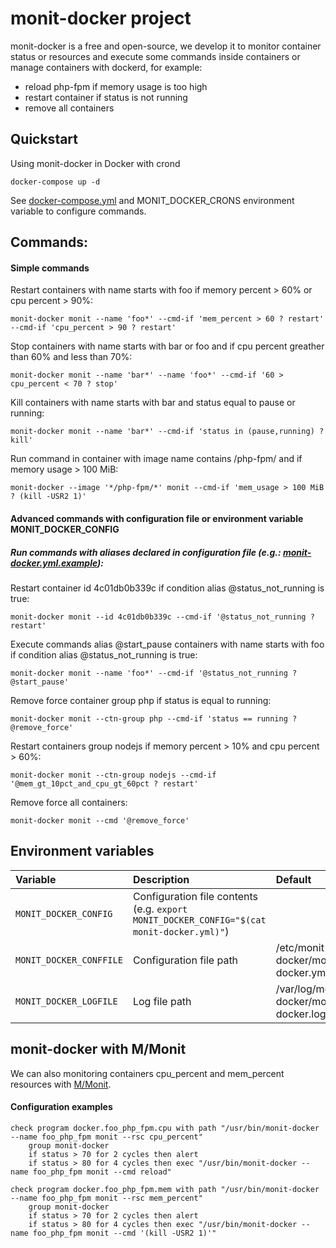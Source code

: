 # monit-docker project

monit-docker is a free and open-source, we develop it to monitor container status or resources
and execute some commands inside containers or manage containers with dockerd, for example:
 - reload php-fpm if memory usage is too high
 - restart container if status is not running
 - remove all containers

## Quickstart

Using monit-docker in Docker with crond

`docker-compose up -d`

See [docker-compose.yml](docker-compose.yml) and MONIT\_DOCKER\_CRONS environment variable to configure commands.

## Commands:

#### Simple commands

Restart containers with name starts with foo if memory percent > 60% or cpu percent > 90%:

`monit-docker monit --name 'foo*' --cmd-if 'mem_percent > 60 ? restart' --cmd-if 'cpu_percent > 90 ? restart'`

Stop containers with name starts with bar or foo and if cpu percent greather than 60% and less than 70%:

`monit-docker monit --name 'bar*' --name 'foo*' --cmd-if '60 > cpu_percent < 70 ? stop'`

Kill containers with name starts with bar and status equal to pause or running:

`monit-docker monit --name 'bar*' --cmd-if 'status in (pause,running) ? kill'`

Run command in container with image name contains /php-fpm/ and if memory usage > 100 MiB:

`monit-docker --image '*/php-fpm/*' monit --cmd-if 'mem_usage > 100 MiB ? (kill -USR2 1)'`

#### Advanced commands with configuration file or environment variable MONIT\_DOCKER\_CONFIG

##### Run commands with aliases declared in configuration file (e.g.: [monit-docker.yml.example](etc/monit-docker/monit-docker.yml.example)):

Restart container id 4c01db0b339c if condition alias @status\_not\_running is true:

`monit-docker monit --id 4c01db0b339c --cmd-if '@status_not_running ? restart'`

Execute commands alias @start\_pause containers with name starts with foo if condition alias @status\_not\_running is true:

`monit-docker monit --name 'foo*' --cmd-if '@status_not_running ? @start_pause'`

Remove force container group php if status is equal to running:

`monit-docker monit --ctn-group php --cmd-if 'status == running ? @remove_force'`

Restart containers group nodejs if memory percent > 10% and cpu percent > 60%:

`monit-docker monit --ctn-group nodejs --cmd-if '@mem_gt_10pct_and_cpu_gt_60pct ? restart'`

Remove force all containers:

`monit-docker monit --cmd '@remove_force'`

## Environment variables

| Variable                | Description                 | Default |
|:------------------------|:----------------------------|:--------|
| `MONIT_DOCKER_CONFIG`   | Configuration file contents<br />(e.g. `export MONIT_DOCKER_CONFIG="$(cat monit-docker.yml)"`) |  |
| `MONIT_DOCKER_CONFFILE` | Configuration file path     | /etc/monit-docker/monit-docker.yml |
| `MONIT_DOCKER_LOGFILE`  | Log file path               | /var/log/monit-docker/monit-docker.log |

## monit-docker with M/Monit

We can also monitoring containers cpu\_percent and mem\_percent resources with [M/Monit](https://mmonit.com).

#### Configuration examples

```
check program docker.foo_php_fpm.cpu with path "/usr/bin/monit-docker --name foo_php_fpm monit --rsc cpu_percent"
    group monit-docker
    if status > 70 for 2 cycles then alert
    if status > 80 for 4 cycles then exec "/usr/bin/monit-docker --name foo_php_fpm monit --cmd reload"

check program docker.foo_php_fpm.mem with path "/usr/bin/monit-docker --name foo_php_fpm monit --rsc mem_percent"
    group monit-docker
    if status > 70 for 2 cycles then alert
    if status > 80 for 4 cycles then exec "/usr/bin/monit-docker --name foo_php_fpm monit --cmd '(kill -USR2 1)'"
```
